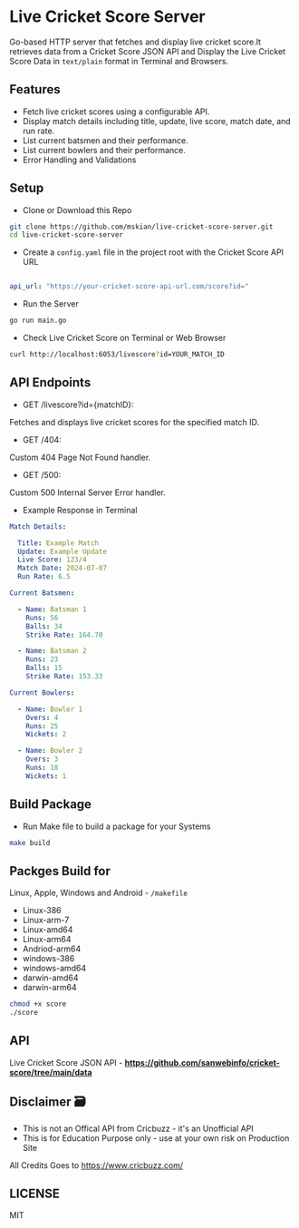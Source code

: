 # Live Cricket Score Server

Go-based HTTP server that fetches and display live cricket score.It retrieves data from a Cricket Score JSON API and Display the Live Cricket Score Data in `text/plain` format in Terminal and Browsers.  

## Features

- Fetch live cricket scores using a configurable API.
- Display match details including title, update, live score, match date, and run rate.
- List current batsmen and their performance.
- List current bowlers and their performance.
- Error Handling and Validations

## Setup

- Clone or Download this Repo

```sh
git clone https://github.com/mskian/live-cricket-score-server.git
cd live-cricket-score-server
```

- Create a `config.yaml` file in the project root with the Cricket Score API URL

```yaml

api_url: "https://your-cricket-score-api-url.com/score?id="

```

- Run the Server

```sh
go run main.go
```

- Check Live Cricket Score on Terminal or Web Browser

```sh
curl http://localhost:6053/livescore?id=YOUR_MATCH_ID
```

## API Endpoints

- GET /livescore?id={matchID}:

Fetches and displays live cricket scores for the specified match ID.

- GET /404:

Custom 404 Page Not Found handler.

- GET /500:

Custom 500 Internal Server Error handler.

- Example Response in Terminal

```yaml
Match Details:

  Title: Example Match
  Update: Example Update
  Live Score: 123/4
  Match Date: 2024-07-07
  Run Rate: 6.5

Current Batsmen:

  - Name: Batsman 1
    Runs: 56
    Balls: 34
    Strike Rate: 164.70

  - Name: Batsman 2
    Runs: 23
    Balls: 15
    Strike Rate: 153.33

Current Bowlers:

  - Name: Bowler 1
    Overs: 4
    Runs: 25
    Wickets: 2

  - Name: Bowler 2
    Overs: 3
    Runs: 18
    Wickets: 1
```

## Build Package

- Run Make file to build a package for your Systems

```sh
make build
```

## Packges Build for  

Linux, Apple, Windows and Android - `/makefile`  

- Linux-386
- Linux-arm-7
- Linux-amd64
- Linux-arm64
- Andriod-arm64
- windows-386
- windows-amd64
- darwin-amd64
- darwin-arm64

```sh
chmod +x score
./score
```

## API

Live Cricket Score JSON API - **<https://github.com/sanwebinfo/cricket-score/tree/main/data>**

## Disclaimer 🗃

- This is not an Offical API from Cricbuzz - it's an Unofficial API
- This is for Education Purpose only - use at your own risk on Production Site

All Credits Goes to <https://www.cricbuzz.com/>  

## LICENSE

MIT
